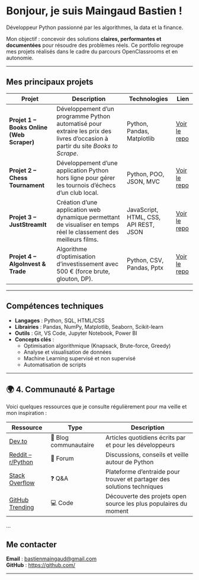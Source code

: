 #  Bonjour, je suis Maingaud Bastien !

 Développeur Python passionné par les algorithmes, la data et la finance.

Mon objectif : concevoir des solutions **claires, performantes et documentées** pour résoudre des problèmes réels.
Ce portfolio regroupe mes projets réalisés dans le cadre du parcours OpenClassrooms et en autonomie.

---

##  Mes principaux projets

| Projet | Description | Technologies | Lien |
|---------|--------------|---------------|------|
| **Projet 1 – Books Online (Web Scraper)** | Développement d’un programme Python automatisé pour extraire les prix des livres d’occasion à partir du site *Books to Scrape*. | Python, Pandas, Matplotlib | [Voir le repo](https://github.com/bastien06150/books-To-Scrape) |
| **Projet 2 – Chess Tournament** | Développement d’une application Python hors ligne pour gérer les tournois d’échecs d’un club local. | Python, POO, JSON, MVC | [Voir le repo](https://github.com/bastien06150/projet_echec) |
| **Projet 3 – JustStreamIt** | Création d’une application web dynamique permettant de visualiser en temps réel le classement des meilleurs films. | JavaScript, HTML, CSS, API REST, JSON | [Voir le repo](https://github.com/bastien06150/projet-justStreamIt) |
| **Projet 4 – AlgoInvest & Trade** | Algorithme d’optimisation d’investissement avec 500 € (force brute, glouton, DP). | Python, CSV, Pandas, Pptx | [Voir le repo](https://github.com/bastien06150/algorithme-en-python) |
---

##  Compétences techniques

- **Langages** : Python, SQL, HTML/CSS
- **Librairies** : Pandas, NumPy, Matplotlib, Seaborn, Scikit-learn
- **Outils** : Git, VS Code, Jupyter Notebook, Power BI
- **Concepts clés** : 
  - Optimisation algorithmique (Knapsack, Brute-force, Greedy)
  - Analyse et visualisation de données
  - Machine Learning supervisé et non supervisé
  - Automatisation de scripts

    
---

## 🌍 4. Communauté & Partage

Voici quelques ressources que je consulte régulièrement pour ma veille et mon inspiration :

| **Ressource** | **Type** | **Description** |
|----------------|-----------|-----------------|
| [Dev.to](https://dev.to) | 📝 Blog communautaire | Articles quotidiens écrits par et pour les développeurs |
| [Reddit – r/Python](https://www.reddit.com/r/Python/) | 💬 Forum | Discussions, conseils et veille autour de Python |
| [Stack Overflow](https://stackoverflow.com/) | ❓ Q&A | Plateforme d’entraide pour trouver et partager des solutions techniques |
| [GitHub Trending](https://github.com/trending) | 💻 Code | Découverte des projets open source les plus populaires du moment |


...
##  Me contacter

 **Email** : bastienmaingaud@gmail.com   
 **GitHub** : https://github.com/

---

